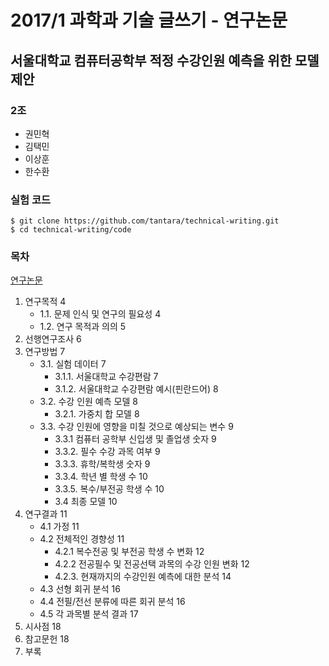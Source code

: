 # 2017/1 과학과 기술 글쓰기 - 연구논문

## 서울대학교 컴퓨터공학부 적정 수강인원 예측을 위한 모델 제안

### 2조

- 권민혁
- 김택민
- 이상훈
- 한수환

### 실험 코드

```
$ git clone https://github.com/tantara/technical-writing.git
$ cd technical-writing/code
```

### 목차

[연구논문](https://github.com/tantara/technical-writing/paper.pdf)

1. 연구목적	4
    - 1.1. 문제 인식 및 연구의 필요성	4
    - 1.2. 연구 목적과 의의	5
2. 선행연구조사	6
3. 연구방법	7
    - 3.1. 실험 데이터	7
        - 3.1.1. 서울대학교 수강편람	7
        - 3.1.2. 서울대학교 수강편람 예시(핀란드어)	8
    - 3.2. 수강 인원 예측 모델	8
   		- 3.2.1. 가중치 합 모델	8
    - 3.3. 수강 인원에 영향을 미칠 것으로 예상되는 변수	9
        - 3.3.1 컴퓨터 공학부 신입생 및 졸업생 숫자	9
        - 3.3.2. 필수 수강 과목 여부	9
        - 3.3.3. 휴학/복학생 숫자	9
  		- 3.3.4. 학년 별 학생 수	10
  		- 3.3.5. 복수/부전공 학생 수	10
    	- 3.4 최종 모델	10
4. 연구결과	11
    - 4.1 가정	11
    - 4.2 전체적인 경향성	11
        - 4.2.1 복수전공 및 부전공 학생 수 변화	12
        - 4.2.2 전공필수 및 전공선택 과목의 수강 인원 변화	12
        - 4.2.3. 현재까지의 수강인원 예측에 대한 분석	14
    - 4.3 선형 회귀 분석	16
    - 4.4 전필/전선 분류에 따른 회귀 분석	16
    - 4.5 각 과목별 분석 결과	17
5. 시사점	18
6. 참고문헌	18
7. 부록
